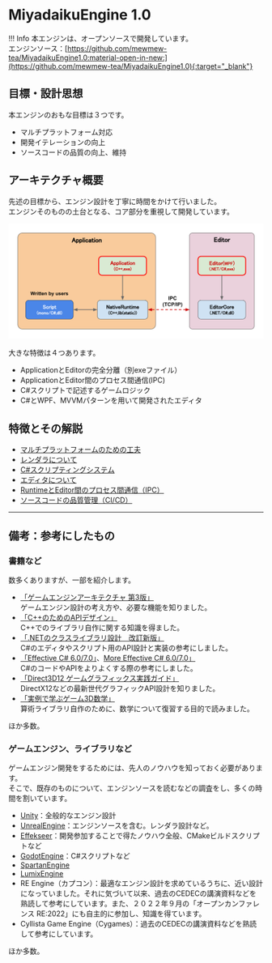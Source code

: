 # MiyadaikuEngine 1.0

!!! Info
    本エンジンは、オープンソースで開発しています。  
    エンジンソース：[https://github.com/mewmew-tea/MiyadaikuEngine1.0:material-open-in-new:](https://github.com/mewmew-tea/MiyadaikuEngine1.0){:target="_blank"}

## 目標・設計思想

本エンジンのおもな目標は３つです。  

- マルチプラットフォーム対応
- 開発イテレーションの向上
- ソースコードの品質の向上、維持


## アーキテクチャ概要

先述の目標から、エンジン設計を丁寧に時間をかけて行いました。  
エンジンそのものの土台となる、コア部分を重視して開発しています。

![](../../images/Architecture_20221110.svg)

大きな特徴は４つあります。

- ApplicationとEditorの完全分離（別exeファイル）
- ApplicationとEditor間のプロセス間通信(IPC)
- C#スクリプトで記述するゲームロジック
- C#とWPF、MVVMパターンを用いて開発されたエディタ


## 特徴とその解説

- [マルチプラットフォームのための工夫](./multiplatform.md)  
- [レンダラについて](./renderer.md)  
- [C#スクリプティングシステム](./scripting.md)  
- [エディタについて](./editor.md)  
- [RuntimeとEditor間のプロセス間通信（IPC）](./ipc.md)  
- [ソースコードの品質管理（CI/CD）](./cicd.md)  


---

## 備考：参考にしたもの

### 書籍など

数多くありますが、一部を紹介します。  

- [「ゲームエンジンアーキテクチャ 第3版」](https://www.borndigital.co.jp/book/19115.html)  
ゲームエンジン設計の考え方や、必要な機能を知りました。
- [「C++のためのAPIデザイン」](https://www.sbcr.jp/product/4797369151/)  
C++でのライブラリ自作に関する知識を得ました。
- [「.NETのクラスライブラリ設計　改訂新版」](https://bookplus.nikkei.com/atcl/catalog/21/S80040/)  
C#のエディタやスクリプト用のAPI設計と実装の参考にしました。
- [「Effective C# 6.0/7.0」](https://www.shoeisha.co.jp/book/detail/9784798153865)、[More Effective C# 6.0/7.0」](https://www.shoeisha.co.jp/book/detail/9784798153988)  
C#のコードやAPIをよりよくする際の参考にしました。
- [「Direct3D12 ゲームグラフィックス実践ガイド」](https://gihyo.jp/book/2021/978-4-297-12365-9)  
DirectX12などの最新世代グラフィックAPI設計を知りました。
- [「実例で学ぶゲーム3D数学」](https://www.oreilly.co.jp/books/9784873113777/)  
算術ライブラリ自作のために、数学について復習する目的で読みました。

ほか多数。

### ゲームエンジン、ライブラリなど

ゲームエンジン開発をするためには、先人のノウハウを知っておく必要があります。  
そこで、既存のものについて、エンジンソースを読むなどの調査をし、多くの時間を割いています。

- [Unity](https://unity.com/ja)：全般的なエンジン設計
- [UnrealEngine](https://www.unrealengine.com/ja/)：エンジンソースを含む。レンダラ設計など。
- [Effekseer](https://github.com/effekseer/Effekseer)：開発参加することで得たノウハウ全般、CMakeビルドスクリプトなど
- [GodotEngine](https://github.com/godotengine/godot)：C#スクリプトなど
- [SpartanEngine](https://github.com/PanosK92/SpartanEngine)
- [LumixEngine](https://github.com/nem0/LumixEngine)
- RE Engine（カプコン）：最適なエンジン設計を求めているうちに、近い設計になっていました。それに気づいて以来、過去のCEDECの講演資料などを熟読して参考にしています。また、２０２２年９月の「オープンカンファレンス RE:2022」にも自主的に参加し、知識を得ています。
- Cyllista Game Engine（Cygames）：過去のCEDECの講演資料などを熟読して参考にしています。

ほか多数。
